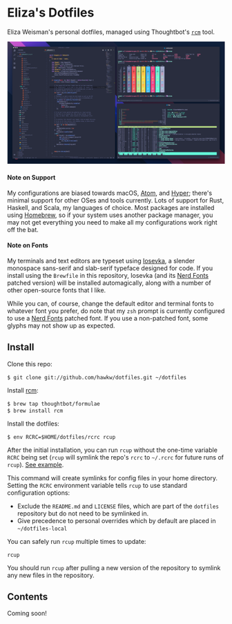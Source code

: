 Eliza's Dotfiles
================

Eliza Weisman's personal dotfiles, managed using Thoughtbot's [`rcm`](https://github.com/thoughtbot/rcm) tool.

![screenshot](/img/screenshot_01.png)

#### Note on Support
My configurations are biased towards macOS, [Atom](https://atom.io), and [Hyper](https://hyper.is); there's minimal support for other OSes and tools currently. Lots of support for Rust, Haskell, and Scala, my languages of choice. Most packages are installed using [Homebrew](https://brew.sh), so if your system uses another package manager, you may not get everything you need to make all my configurations work right off the bat.

#### Note on Fonts
My terminals and text editors are typeset using [Iosevka](https://be5invis.github.io/Iosevka/), a slender monospace sans-serif and slab-serif typeface designed for code. If you install using the `Brewfile` in this repository, Iosevka (and its [Nerd Fonts](http://nerdfonts.com) patched version) will be installed automagically, along with a number of other open-source fonts that I like.

 While you can, of course, change the default editor and terminal fonts to whatever font you prefer, do note that my `zsh` prompt is currently configured to use a [Nerd Fonts](http://nerdfonts.com) patched font. If you use a non-patched font, some glyphs may not show up as expected.


Install
-------

Clone this repo:

    $ git clone git://github.com/hawkw/dotfiles.git ~/dotfiles

Install [rcm](https://github.com/thoughtbot/rcm):

    $ brew tap thoughtbot/formulae
    $ brew install rcm

Install the dotfiles:

    $ env RCRC=$HOME/dotfiles/rcrc rcup

After the initial installation, you can run `rcup` without the one-time variable
`RCRC` being set (`rcup` will symlink the repo's `rcrc` to `~/.rcrc` for future
runs of `rcup`). [See
example](https://github.com/thoughtbot/dotfiles/blob/master/rcrc).

This command will create symlinks for config files in your home directory.
Setting the `RCRC` environment variable tells `rcup` to use standard
configuration options:

* Exclude the `README.md` and `LICENSE` files, which are part of
  the `dotfiles` repository but do not need to be symlinked in.
* Give precedence to personal overrides which by default are placed in
  `~/dotfiles-local`

You can safely run `rcup` multiple times to update:

    rcup

You should run `rcup` after pulling a new version of the repository to symlink
any new files in the repository.

Contents
--------

Coming soon!
